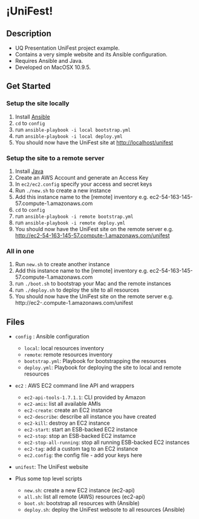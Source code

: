 &#161;UniFest!
==============

## Description

* UQ Presentation UniFest project example.
* Contains a very simple website and its Ansible configuration.
* Requires Ansible and Java.
* Developed on MacOSX 10.9.5.

## Get Started

### Setup the site locally

1. Install [Ansible](http://www.ansible.com/home)
2. ```cd``` to ```config```
3. run ```ansible-playbook -i local bootstrap.yml```
4. run ```ansible-playbook -i local deploy.yml```
5. You should now have the UniFest site at [http://localhost/unifest](http://localhost/unifest)

### Setup the site to a remote server

1. Install [Java](https://www.java.com/en/download/mac_download.jsp?locale-=en)
2. Create an AWS Account and generate an Access Key
3. In ```ec2/ec2.config``` specify your access and secret keys
4. Run ```./new.sh``` to create a new instance
5. Add this instance name to the [remote] inventory e.g. ec2-54-163-145-57.compute-1.amazonaws.com
6. ```cd``` to ```config```
7. run ```ansible-playbook -i remote bootstrap.yml```
8. run ```ansible-playbook -i remote deploy.yml```
9. You should now have the UniFest site on the remote server e.g. http://ec2-54-163-145-57.compute-1.amazonaws.com/unifest

### All in one

1. Run ```new.sh``` to create another instance
2. Add this instance name to the [remote] inventory e.g. ec2-54-163-145-57.compute-1.amazonaws.com
3. run ```./boot.sh``` to bootstrap your Mac and the remote instances
4. run ```./deploy.sh``` to deploy the site to all resources
5. You should now have the UniFest site on the remote server e.g. http://ec2-<something>.compute-1.amazonaws.com/unifest

## Files

* ```config``` : Ansible configuration
	* ```local```: local resources inventory
	* ```remote```: remote resources inventory
	* ```bootstrap.yml```: Playbook for bootstrapping the resources
	* ```deploy.yml```: Playbook for deploying the site to local and remote resources

* ```ec2``` : AWS EC2 command line API and wrappers
 	* ```ec2-api-tools-1.7.1.1```: CLI provided by Amazon
 	* ```ec2-amis```: list all available AMIs
 	* ```ec2-create```: create an EC2 instance
 	* ```ec2-describe```: describe all instance you have created
 	* ```ec2-kill```: destroy an EC2 instance
 	* ```ec2-start```: start an ESB-backed EC2 instance
 	* ```ec2-stop```: stop an ESB-backed EC2 instamce
 	* ```ec2-stop-all-running```: stop all running ESB-backed EC2 instances
 	* ```ec2-tag```: add a custom tag to an EC2 instance
 	* ```ec2.config```: the config file - add your keys here

* ```unifest```: The UniFest website

* Plus some top level scripts
	* ```new.sh```: create a new EC2 instance (ec2-api)
	* ```all.sh```: list all remote (AWS) resources (ec2-api)
	* ```boot.sh```: bootstrap all resources with (Ansible)
	* ```deploy.sh```: deploy the UniFest websote to all resources (Ansible)


